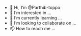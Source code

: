 - 👋 Hi, I’m @Parthib-toppo
- 👀 I’m interested in ...
- 🌱 I’m currently learning ...
- 💞️ I’m looking to collaborate on ...
- 📫 How to reach me ...

<!---
Parthib-toppo/Parthib-toppo is a ✨ special ✨ repository because its `README.md` (this file) appears on your GitHub profile.
You can click the Preview link to take a look at your changes.
--->
